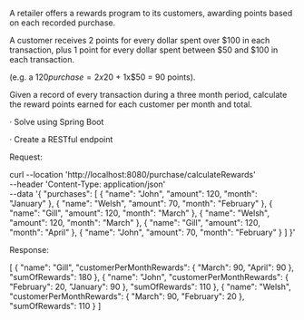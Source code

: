 A retailer offers a rewards program to its customers, awarding points based on each recorded purchase.

A customer receives 2 points for every dollar spent over $100 in each transaction, plus 1 point for every dollar spent between $50 and $100 in each transaction.

(e.g. a $120 purchase = 2x$20 + 1x$50 = 90 points).

Given a record of every transaction during a three month period, calculate the reward points earned for each customer per month and total.

·       Solve using Spring Boot

·       Create a RESTful endpoint



Request:

curl --location 'http://localhost:8080/purchase/calculateRewards' \
--header 'Content-Type: application/json' \
--data '{
  "purchases": [
    {
      "name": "John",
      "amount": 120,
      "month": "January"
    },
    {
      "name": "Welsh",
      "amount": 70,
      "month": "February"
    },
    {
      "name": "Gill",
      "amount": 120,
      "month": "March"
    },
    {
      "name": "Welsh",
      "amount": 120,
      "month": "March"
    },
    {
      "name": "Gill",
      "amount": 120,
      "month": "April"
    },
    {
      "name": "John",
      "amount": 70,
      "month": "February"
    }
  ]
}'



Response:


[
    {
        "name": "Gill",
        "customerPerMonthRewards": {
            "March": 90,
            "April": 90
        },
        "sumOfRewards": 180
    },
    {
        "name": "John",
        "customerPerMonthRewards": {
            "February": 20,
            "January": 90
        },
        "sumOfRewards": 110
    },
    {
        "name": "Welsh",
        "customerPerMonthRewards": {
            "March": 90,
            "February": 20
        },
        "sumOfRewards": 110
    }
]
